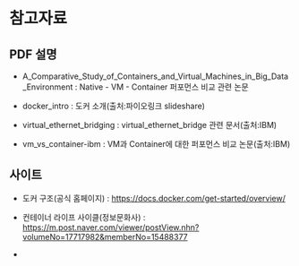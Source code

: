 # 참고자료

## PDF 설명

- A_Comparative_Study_of_Containers_and_Virtual_Machines_in_Big_Data_Environment : Native - VM - Container 퍼포먼스 비교 관련 논문

- docker_intro : 도커 소개(출처:파이오링크 slideshare)

- virtual_ethernet_bridging : virtual_ethernet_bridge 관련 문서(출처:IBM)

- vm_vs_container-ibm : VM과 Container에 대한 퍼포먼스 비교 논문(출처:IBM)

## 사이트

- 도커 구조(공식 홈페이지) : https://docs.docker.com/get-started/overview/

- 컨테이너 라이프 사이클(정보문화사) : https://m.post.naver.com/viewer/postView.nhn?volumeNo=17717982&memberNo=15488377

- 